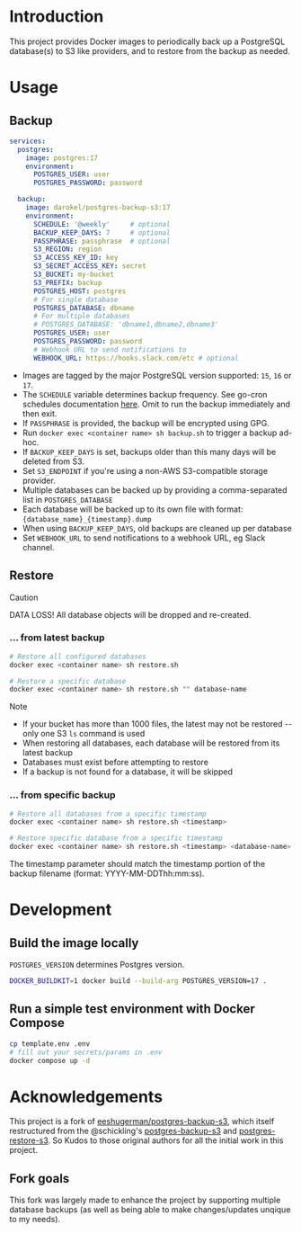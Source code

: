 # Introduction
This project provides Docker images to periodically back up a PostgreSQL database(s) to S3 like providers, and to restore from the backup as needed.

# Usage
## Backup
```yaml
services:
  postgres:
    image: postgres:17
    environment:
      POSTGRES_USER: user
      POSTGRES_PASSWORD: password

  backup:
    image: darokel/postgres-backup-s3:17
    environment:
      SCHEDULE: '@weekly'     # optional
      BACKUP_KEEP_DAYS: 7     # optional
      PASSPHRASE: passphrase  # optional
      S3_REGION: region
      S3_ACCESS_KEY_ID: key
      S3_SECRET_ACCESS_KEY: secret
      S3_BUCKET: my-bucket
      S3_PREFIX: backup
      POSTGRES_HOST: postgres
      # For single database
      POSTGRES_DATABASE: dbname
      # For multiple databases
      # POSTGRES_DATABASE: 'dbname1,dbname2,dbname3'
      POSTGRES_USER: user
      POSTGRES_PASSWORD: password
      # Webhook URL to send notifications to
      WEBHOOK_URL: https://hooks.slack.com/etc # optional
```

- Images are tagged by the major PostgreSQL version supported: `15`, `16` or `17`.
- The `SCHEDULE` variable determines backup frequency. See go-cron schedules documentation [here](http://godoc.org/github.com/robfig/cron#hdr-Predefined_schedules). Omit to run the backup immediately and then exit.
- If `PASSPHRASE` is provided, the backup will be encrypted using GPG.
- Run `docker exec <container name> sh backup.sh` to trigger a backup ad-hoc.
- If `BACKUP_KEEP_DAYS` is set, backups older than this many days will be deleted from S3.
- Set `S3_ENDPOINT` if you're using a non-AWS S3-compatible storage provider.
- Multiple databases can be backed up by providing a comma-separated list in `POSTGRES_DATABASE`
- Each database will be backed up to its own file with format: `{database_name}_{timestamp}.dump`
- When using `BACKUP_KEEP_DAYS`, old backups are cleaned up per database
- Set `WEBHOOK_URL` to send notifications to a webhook URL, eg Slack channel.

## Restore
> [!CAUTION]
> DATA LOSS! All database objects will be dropped and re-created.

### ... from latest backup
```sh
# Restore all configured databases
docker exec <container name> sh restore.sh

# Restore a specific database
docker exec <container name> sh restore.sh "" database-name
```

> [!NOTE]
> - If your bucket has more than 1000 files, the latest may not be restored -- only one S3 `ls` command is used
> - When restoring all databases, each database will be restored from its latest backup
> - Databases must exist before attempting to restore
> - If a backup is not found for a database, it will be skipped

### ... from specific backup
```sh
# Restore all databases from a specific timestamp
docker exec <container name> sh restore.sh <timestamp>

# Restore specific database from a specific timestamp
docker exec <container name> sh restore.sh <timestamp> <database-name>
```

The timestamp parameter should match the timestamp portion of the backup filename (format: YYYY-MM-DDThh:mm:ss).

# Development

## Build the image locally

`POSTGRES_VERSION` determines Postgres version.

```sh
DOCKER_BUILDKIT=1 docker build --build-arg POSTGRES_VERSION=17 .
```
## Run a simple test environment with Docker Compose

```sh
cp template.env .env
# fill out your secrets/params in .env
docker compose up -d
```

# Acknowledgements

This project is a fork of [eeshugerman/postgres-backup-s3](https://github.com/eeshugerman/postgres-backup-s3), which itself restructured from the  @schickling's [postgres-backup-s3](https://github.com/schickling/dockerfiles/tree/master/postgres-backup-s3) and [postgres-restore-s3](https://github.com/schickling/dockerfiles/tree/master/postgres-restore-s3). So Kudos to those original authors for all the initial work in this project.

## Fork goals

This fork was largely made to enhance the project by supporting multiple database backups (as well as being able to make changes/updates unqique to my needs).
